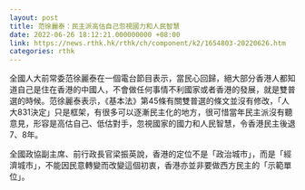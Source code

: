 ```yaml
---
layout: post
title: 范徐麗泰：民主派高估自己忽視國力和人民智慧
date: 2022-06-26 18:12:21.000000000 +08:00
link: https://news.rthk.hk/rthk/ch/component/k2/1654803-20220626.htm
categories: rthk
---
```


全國人大前常委范徐麗泰在一個電台節目表示，當民心回歸，絕大部分香港人都知道自己是住在香港的中國人，不會做任何事情不利國家或者香港的發展，就是雙普選的時候。范徐麗泰表示，《基本法》第45條有關雙普選的條文並沒有修改，「人大831決定」只是框架，有很多可以逐漸民主化的地方，很可惜當年民主派沒有聽意見，形容是高估自己、低估對手，忽視國家的國力和人民智慧，令香港民主後退7、8年。

全國政協副主席、前行政長官梁振英說，香港的定位不是「政治城市」，而是「經濟城市」，不能因民意轉變而改變這個初衷，香港亦並非要做西方民主的「示範單位」。
